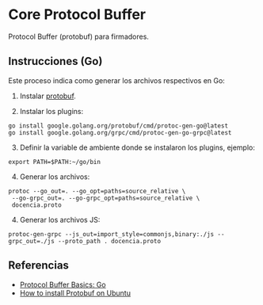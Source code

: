 # Core Protocol Buffer

Protocol Buffer (protobuf) para firmadores.

## Instrucciones (Go)

Este proceso indica como generar los archivos respectivos en Go:

1. Instalar [protobuf](https://github.com/protocolbuffers/protobuf).

2. Instalar los plugins:

```
go install google.golang.org/protobuf/cmd/protoc-gen-go@latest
go install google.golang.org/grpc/cmd/protoc-gen-go-grpc@latest
```

3. Definir la variable de ambiente donde se instalaron los plugins, ejemplo:

```
export PATH=$PATH:~/go/bin
```

4. Generar los archivos:

```
protoc --go_out=. --go_opt=paths=source_relative \
 --go-grpc_out=. --go-grpc_opt=paths=source_relative \
 docencia.proto
```

4. Generar los archivos JS:

```
protoc-gen-grpc --js_out=import_style=commonjs,binary:./js --grpc_out=./js --proto_path . docencia.proto
```

## Referencias

- [Protocol Buffer Basics: Go](https://developers.google.com/protocol-buffers/docs/gotutorial)
- [How to install Protobuf on Ubuntu](https://linuxhint.com/install-protobuf-ubuntu/)

